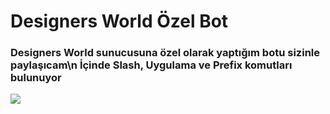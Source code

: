 <h1> Designers World Özel Bot</h1>
<h3> Designers World sunucusuna özel olarak yaptığım botu sizinle paylaşıcam\n İçinde Slash, Uygulama ve Prefix komutları bulunuyor</h3>
  <img src="https://cdn.discordapp.com/attachments/984752424742977606/984752588526334002/dosyalar.PNG" />
